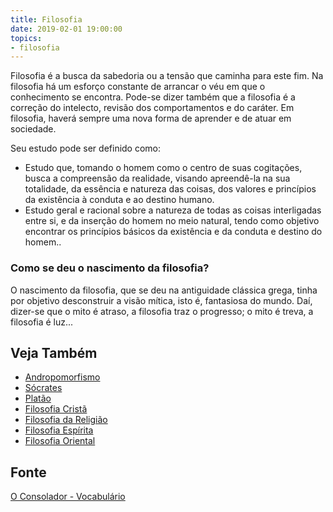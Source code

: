 ```yaml
---
title: Filosofia
date: 2019-02-01 19:00:00
topics:
- filosofia
---
```


Filosofia é a busca da sabedoria ou a tensão que caminha para este fim.
Na filosofia há um esforço constante de arrancar o véu em que o
conhecimento se encontra. Pode-se dizer também que a filosofia é a
correção do intelecto, revisão dos comportamentos e do caráter. Em
filosofia, haverá sempre uma nova forma de aprender e de atuar em
sociedade.

Seu estudo pode ser definido como:
* Estudo que, tomando o homem como o centro de suas cogitações, busca a
  compreensão da realidade, visando apreendê-la na sua totalidade, da essência e
  natureza das coisas, dos valores e princípios da existência à conduta e ao
  destino humano. 
* Estudo geral e racional sobre a natureza de todas as coisas interligadas entre
  si, e da inserção do homem no meio natural, tendo como objetivo encontrar os
  princípios básicos da existência e da conduta e destino do homem..

### Como se deu o nascimento da filosofia?
O nascimento da filosofia, que se deu na antiguidade clássica grega,
tinha por objetivo desconstruir a visão mítica, isto é, fantasiosa do
mundo. Daí, dizer-se que o mito é atraso, a filosofia traz o progresso;
o mito é treva, a filosofia é luz...

## Veja Também
* [Andropomorfismo](../antropomorfismo)
* [Sócrates](../socrates)
* [Platão](../platao)
* [Filosofia Cristã](filosofia-crista)
* [Filosofia da Religião](filosofia-da-religiao)
* [Filosofia Espírita](filosofia-espirita)
* [Filosofia Oriental](filosofia-oriental)

## Fonte
[O Consolador - Vocabulário](http://www.oconsolador.com.br/linkfixo/vocabulario/principal.html)


